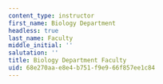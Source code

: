 ```yaml
---
content_type: instructor
first_name: Biology Department
headless: true
last_name: Faculty
middle_initial: ''
salutation: ''
title: Biology Department Faculty
uid: 68e270aa-e8e4-b751-f9e9-66f857ee1c84
---
```


